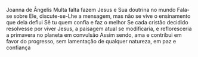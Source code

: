 Joanna de Ângelis
Multa falta fazem Jesus e Sua doutrina no mundo
Fala-se sobre Ele, discute-se-Lhe a mensagem, mas não se vive o ensinamento que dela deflui
Sê tu quem confia e faz o melhor
Se cada cristão decidido resolvesse por viver Jesus, a paisagem atual se modificaria, e refloresceria a primavera no planeta em convulsão Assim sendo, ama e contribui em favor do progresso, sem lamentação de qualquer natureza, em paz e confiança
